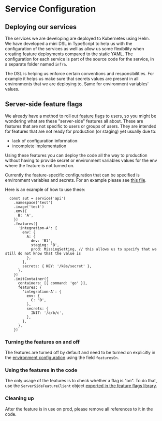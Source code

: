# Service Configuration

## Deploying our services

The services we are developing are deployed to Kubernetes using Helm. We have developed a mini DSL in TypeScript to help us with the configuration of the services as well as allow us some flexibility when creating feature deployments compared to the static YAML.
The configuration for each service is part of the source code for the service, in a separate folder named `infra`.

The DSL is helping us enforce certain conventions and responsibilities. For example it helps us make sure that secrets values are present in all environments that we are deploying to. Same for environment variables' values.

## Server-side feature flags

We already have a method to roll out [feature flags](../feature-flags.md) to users, so you might be wondering what are these "server-side" features all about. These are features that are not specific to users or groups of users. They are intended for features that are not ready for production (or staging) yet usually due to:

- lack of configuration information
- incomplete implementation

Using these features you can deploy the code all the way to production without having to provide secret or environment variables values for the env where the feature is not turned on.

Currently the feature-specific configuration that can be specified is environment variables and secrets. For an example please see [this file](../../../infra/src/dsl/toggles.spec.ts).

Here is an example of how to use these:

```
  const sut = service('api')
    .namespace('test')
    .image('test')
    .env({
      B: 'A',
    })
    .features({
      'integration-A': {
        env: {
          A: {
            dev: 'B1',
            staging: 'B',
            prod: MissingSetting, // this allows us to specify that we still do not know that the value is
          },
        },
        secrets: { KEY: '/k8s/secret' },
      },
    })
    .initContainer({
      containers: [{ command: 'go' }],
      features: {
        'integration-A': {
          env: {
            C: 'D',
          },
          secrets: {
            INIT: '/a/b/c',
          },
        },
      },
    })
```

### Turning the features on and off

The features are turned off by default and need to be turned on explicitly in the [environment configuration](../../../infra/src/environments.ts) using the field `featuresOn`.

### Using the features in the code

The only usage of the features is to check whether a flag is "on". To do that, use the `ServerSideFeatureClient` object [exported in the feature flags library](../../../libs/feature-flags/src/lib/server-side-client.ts).

### Cleaning up

After the feature is in use on prod, please remove all references to it in the code.
